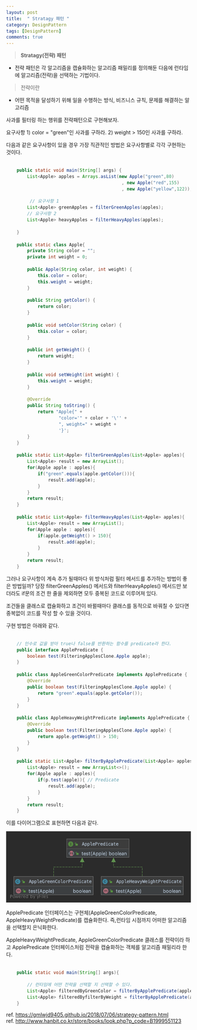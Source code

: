 ```yaml
---
layout: post
title:  " Stratagy 패턴 "
category: DesignPattern
tags: [DesignPattern]
comments: true
---
```


> **Stratagy(전략) 패턴**

- 전략 패턴은 각 알고리즘을 캡슐화하는 알고리즘 패밀리를 정의해둔 다음에 런타임에 알고리즘(전략)을 선택하는 기법이다.
  

> 전략이란

- 어떤 목적을 달성하기 위해 일을 수행하는 방식, 비즈니스 규칙, 문제를 해결하는 알고리즘 
  

사과를 필터링 하는 행위를 전략패턴으로 구현해보자.

요구사항
    1) color = "green"인 사과를 구하라.
    2) weight > 150인 사과를 구하라.

다음과 같은 요구사항이 있을 경우 가장 직관적인 방법은
요구사항별로 각각 구현하는 것이다.

```java

    public static void main(String[] args) {
        List<Apple> apples = Arrays.asList(new Apple("green",80)
                                            , new Apple("red",155)
                                            , new Apple("yellow",122));

         // 요구사항 1
        List<Apple> greenApples = filterGreenApples(apples);
        // 요구사항 2
        List<Apple> heavyApples = filterHeavyApples(apples);

    }

    public static class Apple{
        private String color = "";
        private int weight = 0;

        public Apple(String color, int weight) {
            this.color = color;
            this.weight = weight;
        }

        public String getColor() {
            return color;
        }

        public void setColor(String color) {
            this.color = color;
        }

        public int getWeight() {
            return weight;
        }

        public void setWeight(int weight) {
            this.weight = weight;
        }

        @Override
        public String toString() {
            return "Apple{" +
                    "color='" + color + '\'' +
                    ", weight=" + weight +
                    '}';
        }
    }

    public static List<Apple> filterGreenApples(List<Apple> apples){
        List<Apple> result = new ArrayList();
        for(Apple apple : apples){
            if("green".equals(apple.getColor())){
                result.add(apple);
            }
        }
        return result;
    }

    public static List<Apple> filterHeavyApples(List<Apple> apples){
        List<Apple> result = new ArrayList();
        for(Apple apple : apples){
            if(apple.getWeight() > 150){
                result.add(apple);
            }
        }
        return result;
    }

```

그러나 요구사항이 계속 추가 될때마다 위 방식처럼 필터 메서드를 추가하는 방법이 좋은 방법일까?
당장 filterGreenApples() 메서드와 filterHeavyApples() 메서드만 보더라도
if문의 조건 한 줄을 제외하면 모두 중복된 코드로 이루어져 있다.

조건들을 클래스로 캡슐화하고 조건이 바뀔때마다 클래스를 동적으로 바꿔칠 수 있다면
중복없이 코드를 작성 할 수 있을 것이다.

구현 방법은 아래와 같다.

```java

    // 인수로 값을 받아 true나 false를 반환하는 함수를 predicate라 한다.
    public interface ApplePredicate {
        boolean test(FilteringApplesClone.Apple apple);
    }

    public class AppleGreenColorPredicate implements ApplePredicate {
        @Override
        public boolean test(FilteringApplesClone.Apple apple) {
            return "green".equals(apple.getColor());
        }
    }

    public class AppleHeavyWeightPredicate implements ApplePredicate {
        @Override
        public boolean test(FilteringApplesClone.Apple apple) {
            return apple.getWeight() > 150;
        }
    }

    public static List<Apple> filterByApplePredicate(List<Apple> apples, ApplePredicate p) {
        List<Apple> result = new ArrayList<>();
        for(Apple apple : apples){
            if(p.test(apple)){ // Predicate
                result.add(apple);
            }
        }
        return result;
    }

```

이를 다이어그램으로 표현하면 다음과 같다.

<img src="/assets/post-img/designPattern/ApplePredicateHierarchy.png">

ApplePredicate 인터페이스는 구현체(AppleGreenColorPredicate, AppleHeavyWeightPredicate)를 캡슐화한다.
즉,런타임 시점까지 어떠한 알고리즘을 선택할지 은닉화한다.

AppleHeavyWeightPredicate, AppleGreenColorPredicate 클래스를 전략이라 하고
ApplePredicate 인터페이스처럼 전략을 캡슐화하는 객체를 알고리즘 패밀리라 한다.


```java

    public static void main(String[] args){

        // 런타임에 어떤 전략을 선택할 지 선택할 수 있다.
        List<Apple> filteredByGreenColor = filterByApplePredicate(apples, new AppleGreenColorPredicate());
        List<Apple> filteredByfilterByWeight = filterByApplePredicate(apples, new AppleHeavyWeightPredicate());
    }

```

ref. <a href="https://gmlwjd9405.github.io/2018/07/06/strategy-pattern.html">https://gmlwjd9405.github.io/2018/07/06/strategy-pattern.html<br></a>
ref. <a href="http://www.hanbit.co.kr/store/books/look.php?p_code=B1999551123">http://www.hanbit.co.kr/store/books/look.php?p_code=B1999551123</a>

